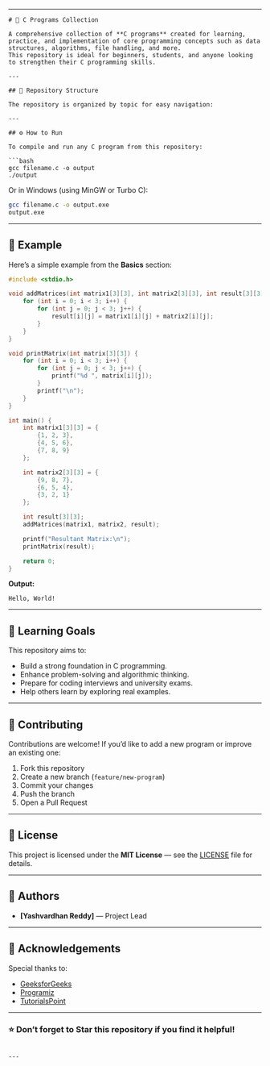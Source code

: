 
---

```
# 🧠 C Programs Collection

A comprehensive collection of **C programs** created for learning, practice, and implementation of core programming concepts such as data structures, algorithms, file handling, and more.  
This repository is ideal for beginners, students, and anyone looking to strengthen their C programming skills.

---

## 📁 Repository Structure

The repository is organized by topic for easy navigation:

---

## ⚙️ How to Run

To compile and run any C program from this repository:

```bash
gcc filename.c -o output
./output
```

Or in Windows (using MinGW or Turbo C):

```bash
gcc filename.c -o output.exe
output.exe
```

---

## 🧩 Example

Here’s a simple example from the **Basics** section:

```C
#include <stdio.h>

void addMatrices(int matrix1[3][3], int matrix2[3][3], int result[3][3]) {
    for (int i = 0; i < 3; i++) {
        for (int j = 0; j < 3; j++) {
            result[i][j] = matrix1[i][j] + matrix2[i][j];
        }
    }
}

void printMatrix(int matrix[3][3]) {
    for (int i = 0; i < 3; i++) {
        for (int j = 0; j < 3; j++) {
            printf("%d ", matrix[i][j]);
        }
        printf("\n");
    }
}

int main() {
    int matrix1[3][3] = {
        {1, 2, 3},
        {4, 5, 6},
        {7, 8, 9}
    };

    int matrix2[3][3] = {
        {9, 8, 7},
        {6, 5, 4},
        {3, 2, 1}
    };

    int result[3][3];
    addMatrices(matrix1, matrix2, result);

    printf("Resultant Matrix:\n");
    printMatrix(result);

    return 0;
}
```

**Output:**

```
Hello, World!
```

---

## 🧠 Learning Goals

This repository aims to:

* Build a strong foundation in C programming.
* Enhance problem-solving and algorithmic thinking.
* Prepare for coding interviews and university exams.
* Help others learn by exploring real examples.

---

## 🤝 Contributing

Contributions are welcome!
If you’d like to add a new program or improve an existing one:

1. Fork this repository
2. Create a new branch (`feature/new-program`)
3. Commit your changes
4. Push the branch
5. Open a Pull Request

---

## 🧾 License

This project is licensed under the **MIT License** — see the [LICENSE](LICENSE) file for details.

---

## 👥 Authors

* **[Yashvardhan Reddy]** — Project Lead

---

## 🌟 Acknowledgements

Special thanks to:

* [GeeksforGeeks](https://www.geeksforgeeks.org/)
* [Programiz](https://www.programiz.com/c-programming)
* [TutorialsPoint](https://www.tutorialspoint.com/cprogramming/)

---

### ⭐ Don’t forget to Star this repository if you find it helpful!

```

---
```
